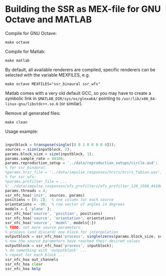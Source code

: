 Building the SSR as MEX-file for GNU Octave and MATLAB
======================================================

Compile for GNU Octave:

    make octave

Compile for Matlab:

    make matlab

By default, all available renderers are compiled, specific renderers can be
selected with the variable MEXFILES, e.g.

    make octave MEXFILES="ssr_binaural ssr_wfs"

Matlab comes with a very old default GCC, so you may have to create
a symbolic link in `$MATLAB_DIR/sys/os/glnxa64/` pointing to
`/usr/lib/x86_64-linux-gnu/libstdc++.so.6` (or similar).

Remove all generated files:

    make clean

Usage example:

``` octave

inputblock = transpose(single([0 0 1 0 0 0 0 0]));
sources = size(inputblock, 2);
params.block_size = size(inputblock, 1);
params.sample_rate = 44100;
params.reproduction_setup = '../data/reproduction_setups/circle.asd';
% for ssr_binaural:
%params.hrir_file = '../data/impulse_responses/hrirs/hrirs_fabian.wav';
% for ssr_wfs:
%params.prefilter_file = ...
%'../data/impulse_responses/wfs_prefilters/wfs_prefilter_120_1500_44100.wav';
params.threads = 4;
ssr_nfc_hoa('init', sources, params)
positions = [0; 2];  % one column for each source
orientations = -90;  % row vector of angles in degrees
models = { 'plane' };
ssr_nfc_hoa('source', 'position', positions)
ssr_nfc_hoa('source', 'orientation', orientations)
ssr_nfc_hoa('source', 'model', models{:})
% TODO: set more source parameters
% process (and discard) one block for interpolation
outputblock = ssr_nfc_hoa('process', single(zeros(params.block_size, sources)));
% now the source parameters have reached their desired values
outputblock = ssr_nfc_hoa('process', inputblock);
% do something with 'outputblock' ...
% repeat for each block ...
ssr_nfc_hoa out_channels
ssr_nfc_hoa clear
ssr_nfc_hoa help

```
